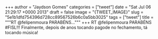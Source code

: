
+++
author = "Jaydson Gomes"
categories = ["tweet"]
date = "Sat Jul 06 21:29:17 +0000 2013"
draft = false
image = "{TWEET_IMAGE}"
slug = "5e1b1dfd754396d728cc89567526b6c0a5bb3025"
tags = ["tweet"]
title = """RT @felipenmoura PARABÉNS..."""
+++
RT @felipenmoura PARABÉNS #FISL!!! Finalmente, depois de anos tocando pagode no fechamento, tá tocando música!
